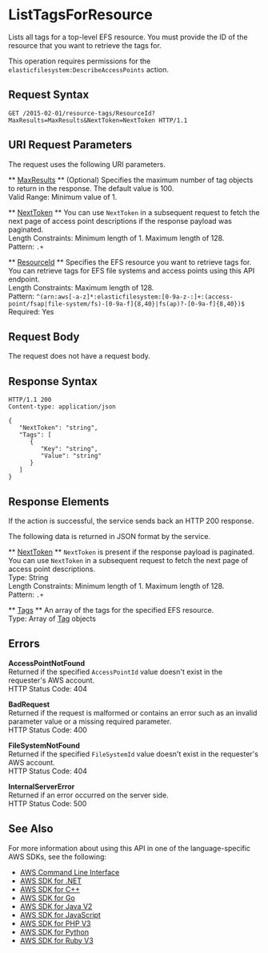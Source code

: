 # ListTagsForResource<a name="API_ListTagsForResource"></a>

Lists all tags for a top\-level EFS resource\. You must provide the ID of the resource that you want to retrieve the tags for\.

This operation requires permissions for the `elasticfilesystem:DescribeAccessPoints` action\.

## Request Syntax<a name="API_ListTagsForResource_RequestSyntax"></a>

```
GET /2015-02-01/resource-tags/ResourceId?MaxResults=MaxResults&NextToken=NextToken HTTP/1.1
```

## URI Request Parameters<a name="API_ListTagsForResource_RequestParameters"></a>

The request uses the following URI parameters\.

 ** [MaxResults](#API_ListTagsForResource_RequestSyntax) **   <a name="efs-ListTagsForResource-request-MaxResults"></a>
\(Optional\) Specifies the maximum number of tag objects to return in the response\. The default value is 100\.  
Valid Range: Minimum value of 1\.

 ** [NextToken](#API_ListTagsForResource_RequestSyntax) **   <a name="efs-ListTagsForResource-request-NextToken"></a>
You can use `NextToken` in a subsequent request to fetch the next page of access point descriptions if the response payload was paginated\.  
Length Constraints: Minimum length of 1\. Maximum length of 128\.  
Pattern: `.+` 

 ** [ResourceId](#API_ListTagsForResource_RequestSyntax) **   <a name="efs-ListTagsForResource-request-ResourceId"></a>
Specifies the EFS resource you want to retrieve tags for\. You can retrieve tags for EFS file systems and access points using this API endpoint\.  
Length Constraints: Maximum length of 128\.  
Pattern: `^(arn:aws[-a-z]*:elasticfilesystem:[0-9a-z-:]+:(access-point/fsap|file-system/fs)-[0-9a-f]{8,40}|fs(ap)?-[0-9a-f]{8,40})$`   
Required: Yes

## Request Body<a name="API_ListTagsForResource_RequestBody"></a>

The request does not have a request body\.

## Response Syntax<a name="API_ListTagsForResource_ResponseSyntax"></a>

```
HTTP/1.1 200
Content-type: application/json

{
   "NextToken": "string",
   "Tags": [ 
      { 
         "Key": "string",
         "Value": "string"
      }
   ]
}
```

## Response Elements<a name="API_ListTagsForResource_ResponseElements"></a>

If the action is successful, the service sends back an HTTP 200 response\.

The following data is returned in JSON format by the service\.

 ** [NextToken](#API_ListTagsForResource_ResponseSyntax) **   <a name="efs-ListTagsForResource-response-NextToken"></a>
 `NextToken` is present if the response payload is paginated\. You can use `NextToken` in a subsequent request to fetch the next page of access point descriptions\.  
Type: String  
Length Constraints: Minimum length of 1\. Maximum length of 128\.  
Pattern: `.+` 

 ** [Tags](#API_ListTagsForResource_ResponseSyntax) **   <a name="efs-ListTagsForResource-response-Tags"></a>
An array of the tags for the specified EFS resource\.  
Type: Array of [Tag](API_Tag.md) objects

## Errors<a name="API_ListTagsForResource_Errors"></a>

 **AccessPointNotFound**   
Returned if the specified `AccessPointId` value doesn't exist in the requester's AWS account\.  
HTTP Status Code: 404

 **BadRequest**   
Returned if the request is malformed or contains an error such as an invalid parameter value or a missing required parameter\.  
HTTP Status Code: 400

 **FileSystemNotFound**   
Returned if the specified `FileSystemId` value doesn't exist in the requester's AWS account\.  
HTTP Status Code: 404

 **InternalServerError**   
Returned if an error occurred on the server side\.  
HTTP Status Code: 500

## See Also<a name="API_ListTagsForResource_SeeAlso"></a>

For more information about using this API in one of the language\-specific AWS SDKs, see the following:
+  [AWS Command Line Interface](https://docs.aws.amazon.com/goto/aws-cli/elasticfilesystem-2015-02-01/ListTagsForResource) 
+  [AWS SDK for \.NET](https://docs.aws.amazon.com/goto/DotNetSDKV3/elasticfilesystem-2015-02-01/ListTagsForResource) 
+  [AWS SDK for C\+\+](https://docs.aws.amazon.com/goto/SdkForCpp/elasticfilesystem-2015-02-01/ListTagsForResource) 
+  [AWS SDK for Go](https://docs.aws.amazon.com/goto/SdkForGoV1/elasticfilesystem-2015-02-01/ListTagsForResource) 
+  [AWS SDK for Java V2](https://docs.aws.amazon.com/goto/SdkForJavaV2/elasticfilesystem-2015-02-01/ListTagsForResource) 
+  [AWS SDK for JavaScript](https://docs.aws.amazon.com/goto/AWSJavaScriptSDK/elasticfilesystem-2015-02-01/ListTagsForResource) 
+  [AWS SDK for PHP V3](https://docs.aws.amazon.com/goto/SdkForPHPV3/elasticfilesystem-2015-02-01/ListTagsForResource) 
+  [AWS SDK for Python](https://docs.aws.amazon.com/goto/boto3/elasticfilesystem-2015-02-01/ListTagsForResource) 
+  [AWS SDK for Ruby V3](https://docs.aws.amazon.com/goto/SdkForRubyV3/elasticfilesystem-2015-02-01/ListTagsForResource) 